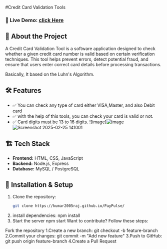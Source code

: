 #Credit Card Validation Tools
### 🚀 Live Demo: [click Here](https://kumar2005raj.github.io/PayPulse/)

## 📖 About the Project
A Credit Card Validation Tool is a software application designed to check whether a given credit card number is valid based on certain verification techniques. This tool helps prevent errors, detect potential fraud, and ensure that users enter correct card details before processing transactions.

Basically, It based on the Luhn's Algorithm.
## 🛠 Features
- ✅ You can check any type of card either VISA,Master, and also Debit card
- ✅ with the help of this tools, you can check your card is valid or not.
- ✅ Card digits must be 13 to 16 digits.
![image]![image](https://github.com/user-attachments/assets/576c0d6d-4796-4ec7-86b7-88a6a6263e17) 
![Screenshot 2025-02-25 141001](https://github.com/user-attachments/assets/d9e4808a-b273-4638-b6b3-fb0abce0088d)

## 🏗 Tech Stack
- **Frontend:** HTML, CSS, JavaScript
- **Backend:** Node.js, Express
- **Database:** MySQL / PostgreSQL
## 🚀 Installation & Setup
1. Clone the repository:  
   ```sh
   git clone https://kumar2005raj.github.io/PayPulse/
1. install dependencies:
      npm install
2. Start the server
      npm start
Want to contribute? Follow these steps:

Fork the repository
1.Create a new branch: git checkout -b feature-branch
2.Commit your changes: git commit -m "Add new feature"
3.Push to GitHub: git push origin feature-branch
4.Create a Pull Request

